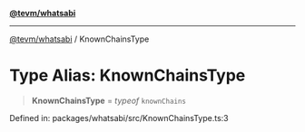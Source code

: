 [**@tevm/whatsabi**](../README.md)

***

[@tevm/whatsabi](../globals.md) / KnownChainsType

# Type Alias: KnownChainsType

> **KnownChainsType** = *typeof* `knownChains`

Defined in: packages/whatsabi/src/KnownChainsType.ts:3
